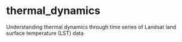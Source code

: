 # thermal_dynamics
Understanding thermal dynamics through time series of Landsat land surface temperature (LST) data
